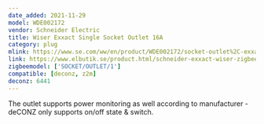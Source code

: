 ```yaml
---
date_added: 2021-11-29
model: WDE002172
vendor: Schneider Electric
title: Wiser Exxact Single Socket Outlet 16A
category: plug
mlink: https://www.se.com/ww/en/product/WDE002172/socket-outlet%2C-exxact%2C-wiser%2C-single%2C-16-a%2C-connected%2C-white/
link: https://www.elbutik.se/product.html/schneider-exxact-wiser-zigbee-1-vagsuttag
zigbeemodel: ['SOCKET/OUTLET/1']
compatible: [deconz, z2m]
deconz: 6441
---
```


The outlet supports power monitoring as well according to manufacturer - deCONZ only supports on/off state & switch.